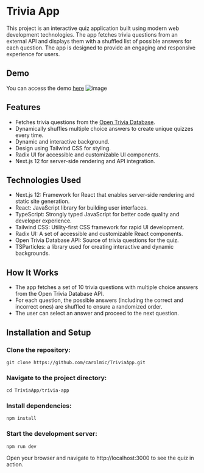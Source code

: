 # Trivia App
This project is an interactive quiz application built using modern web development technologies. The app fetches trivia questions from an external API and displays them with a shuffled list of possible answers for each question. The app is designed to provide an engaging and responsive experience for users.

## Demo
You can access the demo [here](https://trivia-app-wine.vercel.app/)
![image](https://github.com/user-attachments/assets/51352781-7ff9-4854-bea6-5ae1b24497f8)


## Features
* Fetches trivia questions from the [Open Trivia Database](https://opentdb.com/api_config.php).
* Dynamically shuffles multiple choice answers to create unique quizzes every time.
* Dynamic and interactive background.
* Design using Tailwind CSS for styling.
* Radix UI for accessible and customizable UI components.
* Next.js 12 for server-side rendering and API integration.
  
## Technologies Used
* Next.js 12: Framework for React that enables server-side rendering and static site generation.
* React: JavaScript library for building user interfaces.
* TypeScript: Strongly typed JavaScript for better code quality and developer experience.
* Tailwind CSS: Utility-first CSS framework for rapid UI development.
* Radix UI: A set of accessible and customizable React components.
* Open Trivia Database API: Source of trivia questions for the quiz.
* TSParticles: a library used for creating interactive and dynamic backgrounds.

## How It Works
* The app fetches a set of 10 trivia questions with multiple choice answers from the Open Trivia Database API.
* For each question, the possible answers (including the correct and incorrect ones) are shuffled to ensure a randomized order.
* The user can select an answer and proceed to the next question.
  
## Installation and Setup
### Clone the repository:

`git clone https://github.com/carolmic/TriviaApp.git`

### Navigate to the project directory:

`cd TriviaApp/trivia-app`

### Install dependencies:

`npm install`

### Start the development server:

`npm run dev`

Open your browser and navigate to http://localhost:3000 to see the quiz in action.
